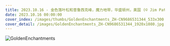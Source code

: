 ```yaml
---
title: 2023.10.16 - 金色落叶松和普鲁西克峰，魔力地带，华盛顿州，美国 (© Jim Patterson/Tandem Stills + Motion)
date: 2023.10.16 00:00:00
cover_index: /images/thumbs/GoldenEnchantments_ZH-CN9686531344_533x300.jpg
cover_detail: /images/GoldenEnchantments_ZH-CN9686531344_1920x1080.jpg
---
```


![GoldenEnchantments](/images/GoldenEnchantments_ZH-CN9686531344_1920x1080.jpg)
